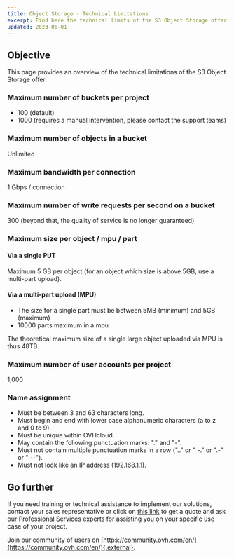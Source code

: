 ```yaml
---
title: Object Storage - Technical Limitations
excerpt: Find here the technical limits of the S3 Object Storage offer
updated: 2023-06-01
---
```


## Objective

This page provides an overview of the technical limitations of the S3 Object Storage offer.

### Maximum number of buckets per project

- 100 (default)
- 1000 (requires a manual intervention, please contact the support teams)

### Maximum number of objects in a bucket

Unlimited

### Maximum bandwidth per connection

1 Gbps / connection

### Maximum number of write requests per second on a bucket

300 (beyond that, the quality of service is no longer guaranteed)

### Maximum size per object / mpu / part

#### Via a single PUT

Maximum 5 GB per object (for an object which size is above 5GB, use a multi-part upload).

#### Via a multi-part upload (MPU)

- The size for a single part must be between 5MB (minimum) and 5GB (maximum)
- 10000 parts maximum in a mpu

The theoretical maximum size of a single large object uploaded via MPU is thus 48TB.

### Maximum number of user accounts per project

1,000

### Name assignment

- Must be between 3 and 63 characters long.
- Must begin and end with lower case alphanumeric characters (a to z and 0 to 9).
- Must be unique within OVHcloud.
- May contain the following punctuation marks: "." and "-".
- Must not contain multiple punctuation marks in a row (".." or " -." or ".-" or " --").
- Must not look like an IP address (192.168.1.1).

## Go further

If you need training or technical assistance to implement our solutions, contact your sales representative or click on [this link](https://www.ovhcloud.com/en-gb/professional-services/) to get a quote and ask our Professional Services experts for assisting you on your specific use case of your project.

Join our community of users on [https://community.ovh.com/en/](https://community.ovh.com/en/){.external}.
